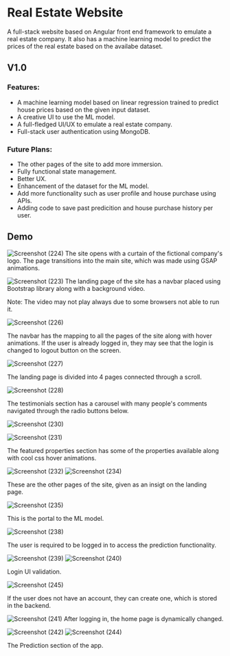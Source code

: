 
# Real Estate Website

A full-stack website based on Angular front end framework to emulate a real estate company. It also has a machine learning model to predict the prices of the real estate based on the availabe dataset.

## V1.0

### Features:

- A machine learning model based on linear regression trained to predict house prices based on the given input dataset.
- A creative UI to use the ML model.
- A full-fledged UI/UX to emulate a real estate company.
- Full-stack user authentication using MongoDB.

### Future Plans:

- The other pages of the site to add more immersion.
- Fully functional state management.
- Better UX.
- Enhancement of the dataset for the ML model.
- Add more functionality such as user profile and house purchase using APIs.
- Adding code to save past predicition and house purchase history per user.






## Demo

![Screenshot (224)](https://user-images.githubusercontent.com/86250122/216401673-2c618fa9-df19-4f57-92fa-e9887dde049f.png)
The site opens with a curtain of the fictional company's logo. The page transitions into the main site, which was made using GSAP animations.

![Screenshot (223)](https://user-images.githubusercontent.com/86250122/216401880-6ca8cb38-bc8c-44f7-a660-8ae5cc06f668.png)
The landing page of the site has a navbar placed using Bootstrap library along with a background video.

Note: The video may not play always due to some browsers not able to run it.

![Screenshot (226)](https://user-images.githubusercontent.com/86250122/216402170-089df17c-76a7-491e-8b96-7eef3c3b7430.png)

The navbar has the mapping to all the pages of the site along with hover animations. If the user is already logged in, they may see that the login is changed to logout button on the screen.

![Screenshot (227)](https://user-images.githubusercontent.com/86250122/216402700-d8ff1a58-4b6e-49dd-a31d-08b4263ccd44.png)

The landing page is divided into 4 pages connected through a scroll.

![Screenshot (228)](https://user-images.githubusercontent.com/86250122/216402811-333d4331-3621-4681-b6b7-a69e8f632071.png)

The testimonials section has a carousel with many people's comments navigated through the radio buttons below.

![Screenshot (230)](https://user-images.githubusercontent.com/86250122/216402992-feefcf61-6927-4618-a853-fe9183b3ab1d.png)

![Screenshot (231)](https://user-images.githubusercontent.com/86250122/216403169-166e6404-8483-4d3a-8208-e35729b6699a.png)

The featured properties section has some of the properties available along with cool css hover animations.

![Screenshot (232)](https://user-images.githubusercontent.com/86250122/216403240-5eedb0b8-629d-49b1-a8fc-7d855bc2a8a0.png)
![Screenshot (234)](https://user-images.githubusercontent.com/86250122/216403286-7e4a4e8c-56c1-4109-a5d6-368411d70c8e.png)

These are the other pages of the site, given as an insigt on the landing page.

![Screenshot (235)](https://user-images.githubusercontent.com/86250122/216403388-d7d4707c-25f2-40e8-92ca-64b94eea3f16.png)

This is the portal to the ML model.

![Screenshot (238)](https://user-images.githubusercontent.com/86250122/216403549-dc6cd448-91b3-4f8e-9028-66bf2a34a2e5.png)

The user is required to be logged in to access the prediction functionality.

![Screenshot (239)](https://user-images.githubusercontent.com/86250122/216403673-898c57fc-98a9-4c5a-9a82-8f3f39abf832.png)
![Screenshot (240)](https://user-images.githubusercontent.com/86250122/216403897-7e3e5a83-1789-47ef-8a79-c88ee5b8f1b7.png)


Login UI validation.

![Screenshot (245)](https://user-images.githubusercontent.com/86250122/216403834-1c072d2a-d767-4f51-88a5-a8f90a277abc.png)

If the user does not have an account, they can create one, which is stored in the backend.

![Screenshot (241)](https://user-images.githubusercontent.com/86250122/216404309-0a7d28c0-8481-4723-9b0a-33b51307cb22.png)
After logging in, the home page is dynamically changed.

![Screenshot (242)](https://user-images.githubusercontent.com/86250122/216404420-d64e7257-07a9-44cb-8c91-e9b5be05aea9.png)
![Screenshot (244)](https://user-images.githubusercontent.com/86250122/216404648-2985b43a-9692-4422-a71a-600c9916fbe9.png)

The Prediction section of the app.


